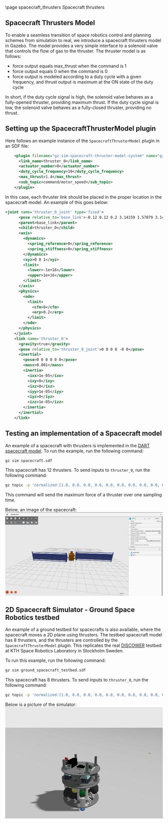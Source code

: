 \page spacecraft_thrusters Spacecraft thrusters

## Spacecraft Thrusters Model

To enable a seamless transition of space robotics control and planning schemes from simulation to real, we introduce
a spacecraft thrusters model in Gazebo. The model provides a very simple interface to a solenoid valve that controls
the flow of gas to the thruster. The thruster model is as follows:

- force output equals max_thrust when the command is 1
- force output equals 0 when the command is 0
- force output is modeled according to a duty cycle with a given frequency, and thrust output is maximum at the ON state of the duty cycle

In short, if the duty cycle signal is high, the solenoid valve behaves as a fully-opened thruster, providing maximum thrust.
If the duty cycle signal is low, the solenoid valve behaves as a fully-closed thruster, providing no thrust.

## Setting up the SpacecraftThrusterModel plugin

Here follows an example instance of the `SpacecraftThrusterModel` plugin in an SDF file:
```xml
    <plugin filename="gz-sim-spacecraft-thruster-model-system" name="gz::sim::systems::SpacecraftThrusterModel">
      <link_name>thruster_0</link_name>
      <actuator_number>0</actuator_number>
      <duty_cycle_frequency>10</duty_cycle_frequency>
      <max_thrust>1.4</max_thrust>
      <sub_topic>command/motor_speed</sub_topic>
    </plugin>
```

In this case, each thruster link should be placed in the proper location in the spacecraft model.
An example of this goes below:
```xml
<joint name='thruster_0_joint' type='fixed'>
      <pose relative_to='base_link'>-0.12 0.12 0.2 3.14159 1.57079 3.14159</pose>
      <parent>base_link</parent>
      <child>thruster_0</child>
      <axis>
        <dynamics>
          <spring_reference>0</spring_reference>
          <spring_stiffness>0</spring_stiffness>
        </dynamics>
        <xyz>0 0 1</xyz>
        <limit>
          <lower>-1e+16</lower>
          <upper>1e+16</upper>
        </limit>
      </axis>
      <physics>
        <ode>
          <limit>
            <cfm>0</cfm>
            <erp>0.2</erp>
          </limit>
        </ode>
      </physics>
    </joint>
    <link name='thruster_0'>
      <gravity>true</gravity>
      <pose relative_to='thruster_0_joint'>0 0 0 0 -0 0</pose>
      <inertial>
        <pose>0 0 0 0 0 0</pose>
        <mass>0.001</mass>
        <inertia>
          <ixx>1e-05</ixx>
          <ixy>0</ixy>
          <ixz>0</ixz>
          <iyy>1e-05</iyy>
          <iyz>0</iyz>
          <izz>1e-05</izz>
        </inertia>
      </inertial>
    </link>
```

## Testing an implementation of a Spacecraft model
An example of a spacecraft with thrusters is implemented in the [DART spacecraft model](https://app.gazebosim.org/proque/fuel/models/dart). To run the example, run the following command:
```bash
gz sim spacecraft.sdf
```

This spacecraft has 12 thrusters. To send inputs to `thruster_0`, run the following command:
```bash
gz topic -p 'normalized:[1.0, 0.0, 0.0, 0.0, 0.0, 0.0, 0.0, 0.0, 0.0, 0.0, 0.0, 0.0]' -t /dart/command/motor_speed --msgtype gz.msgs.Actuators
```

This command will send the maximum force of a thruster over one sampling time.

Below, an image of the spacecraft:
![Spacecraft](./files/spacecraft/dart.png)

## 2D Spacecraft Simulator - Ground Space Robotics testbed

An example of a ground testbed for spacecrafts is also available, where the spacecraft moves a 2D plane using thrusters. The testbed spacecraft model has 8 thrusters, and the thrusters are controlled by the `SpacecraftThrusterModel` plugin. This replicates the real [DISCOWER](https://www.discower.io/) testbed at KTH Space Robotics Laboratory in Stockholm Sweden.

To run this example, run the following command:
```bash
gz sim ground_spacecraft_testbed.sdf
```

This spacecraft has 8 thrusters. To send inputs to `thruster_0`, run the following command:
```bash
gz topic -p 'normalized:[1.0, 0.0, 0.0, 0.0, 0.0, 0.0, 0.0, 0.0, 0.0, 0.0, 0.0, 0.0]' -t /kth_freeflyer/command/motor_speed --msgtype gz.msgs.Actuators
```

Below is a picture of the simulator:
![Spacecraft simulator](./files/spacecraft/kth_spacecraft_simulator.png)
